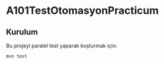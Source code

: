 # A101TestOtomasyonPracticum





## Kurulum
Bu projeyi paralel test yaparak koşturmak için:

```
mvn test
```
